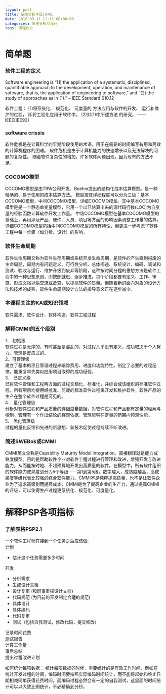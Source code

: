 ```yaml
---
layout: post
title: 系统分析与设计HW1
date: 2018-03-11 11:11:00+00:00
categories: 系统分析与设计
tags: 课程作业
---
```


# 简单题  
### 软件工程的定义
Software engineering is “(1) the application of a systematic, disciplined, quantifiable approach to the development, operation, and maintenance of software, that is, the application of engineering to software,” and “(2) the study of approaches as in (1).” – IEEE Standard 610.12

软件工程： (1)将系统化、 规范化、 可度量的
方法应用与软件的开发、 运行和维护的过程，
即将工程化应用于软件中。 (2)对(1)中所述方法
的研究。 ——IEEE[IEE93]

### software crissis
软件危机是在计算科学的早期阶段使用的术语，用于在需要的时间编写有用和高效的计算机程序的困难。 软件危机是由于计算机能力的快速增长以及无法解决的问题的复杂性。 随着软件复杂性的增加，许多软件问题出现，因为现有的方法不足。

### COCOMO模型
COCOMO模型是由TRW公司开发，Boehm提出的结构化成本估算模型。是一种精确的、易于使用的成本估算方法。
模型按其详细程度可以分为三级：基本COCOMO模型，中间COCOMO模型，详细COCOMO模型。其中基本COCOMO模型是是一个静态单变量模型，它用一个以已估算出来的源代码行数(LOC)为自变量的经验函数计算软件开发工作量。 中级COCOMO模型在基本COCOMO模型的基础上，再用涉及产品、硬件、人员、项目等方面的影响因素调整工作量的估算。详细COCOMO模型包括中间COCOMO模型的所有特性，但更进一步考虑了软件工程中每一步骤（如分析、设计）的影响。

### 软件生命周期
软件生命周期又称为软件生存周期或系统开发生命周期，是软件的产生直到报废的生命周期，周期内有问题定义、可行性分析、总体描述、系统设计、编码、调试和测试、验收与运行、维护升级到废弃等阶段，这种按时间分程的思想方法是软件工程中的一种思想原则，即按部就班、逐步推进，每个阶段都要有定义、工作、审查、形成文档以供交流或备查，以提高软件的质量。但随着新的面向对象的设计方法和技术的成熟，软件生命周期设计方法的指导意义正在逐步减少。

### 本课程关注的KA或知识领域
软件需求、软件设计、软件构造、软件工程过程

### 解释CMMI的五个级别
1． 初始级  
软件过程是无序的，有时甚至是混乱的，对过程几乎没有定义，成功取决于个人努力。管理是反应式的。<br>
2．可管理级<br>
建立了基本的项目管理过程来跟踪费用、进度和功能特性。制定了必要的过程纪律，能重复早先类似应用项目取得的成功经验。<br>
3． 已定义级<br>
已将软件管理和工程两方面的过程文档化、标准化，并综合成该组织的标准软件过程。所有项目均使用经批准、剪裁的标准软件过程来开发和维护软件，软件产品的生产在整个软件过程是可见的。<br>
4． 量化管理级<br>
分析对软件过程和产品质量的详细度量数据，对软件过程和产品都有定量的理解与控制。管理有一个作出结论的客观依据，管理能够在定量的范围内预测性能。<br>
5． 优化管理级<br>
过程的量化反馈和先进的新思想、新技术促使过程持续不断改进。

### 简述SWEBok或CMMI
CMMI英文全称是Capability Maturity Model Integration，直接翻译就是能力成熟度模型。目的是帮助软件企业对软件工程过程进行管理和改进，增强开发与改进能力，从而能按时地、不超预算地开发出高质量的软件。在模型中，所有软件组织的软件能力成熟度划分为5个等级——第1到第5级。数字越大，成熟度越高，高成熟度等级代表比较强的综合软件能力。CMMI不是纯粹提高质量，也不是让软件企业为了追求高级别而提高成本，CMMI是为了提高企业的生产力，通过提高CMMI的评级，可以使得生产过程更系统化、规范化、可度量化。


# 解释PSP各项指标
### 了解表格PSP2.1
一个软件工程师在接到一个任务之后应该做:<br>
计划

* 估计这个任务需要多少时间

开发

* 分析需求
* 生成设计文档
* 设计复审 (和同事审核设计文档)
* 代码规范 (为目前的开发制定合适的规范)
* 具体设计
* 具体编码
* 代码复审
* 测试（包括自我测试，修改代码，提交修改）

记录时间花费<br>
测试报告<br>
计算工作量<br>
事后总结<br>
提出过程改进计划

如何统计每项数据：
统计每项数据的时候，需要统计的是有效工作时间，例如在统计开发过程的时间，编码时间要按照实际编码时间统计，而不能将起始和终止日期相减简单获得花费时间。而编码过程必然会有一定的自我测试，这里面的时间统计可以以大致比例统计，不必精确到分秒。
